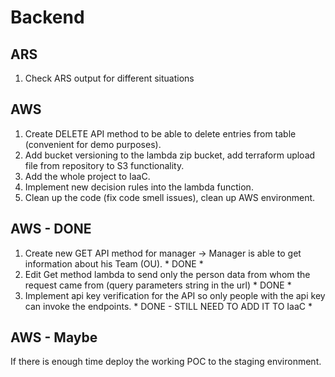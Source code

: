 # Backend

## ARS
1. Check ARS output for different situations

## AWS
1. Create DELETE API method to be able to delete entries from table (convenient for demo purposes).
2. Add bucket versioning to the lambda zip bucket, add terraform upload file from repository to S3 functionality.
3. Add the whole project to IaaC.
4. Implement new decision rules into the lambda function.
5. Clean up the code (fix code smell issues), clean up AWS environment.


## AWS - DONE

1. Create new GET API method for manager  -> Manager is able to get information about his Team (OU).    * DONE *
2. Edit Get method lambda to send only the person data from whom the request came from (query parameters string in the url)   * DONE *
3. Implement api key verification for the API so only people with the api key can invoke the endpoints. * DONE - STILL NEED TO ADD IT TO IaaC * 

## AWS - Maybe

If there is enough time deploy the working POC to the staging environment.
